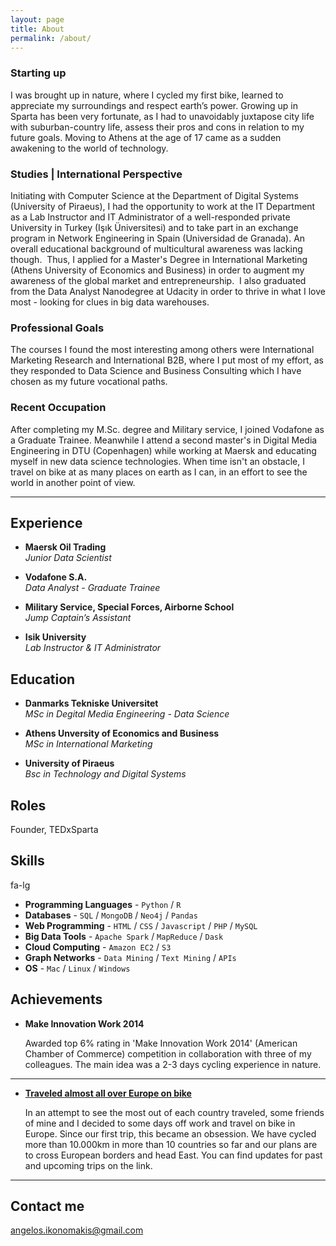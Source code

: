```yaml
---
layout: page
title: About
permalink: /about/
---
```


### Starting up 
I was brought up in nature, where I cycled my first bike, learned to appreciate my surroundings and respect earth’s power. Growing up in Sparta has been very fortunate, as I had to unavoidably juxtapose city life with suburban-country life, assess their pros and cons in relation to my future goals. Moving to Athens at the age of 17 came as a sudden awakening to the world of technology.

### Studies | International Perspective
Initiating with Computer Science at the Department of Digital Systems (University of Piraeus), I had the opportunity to work at the IT Department as a Lab Instructor and IT Administrator of a well-responded private University in Turkey (Işık Üniversitesi) and to take part in an exchange program in Network Engineering in Spain (Universidad de Granada). An overall educational background of multicultural awareness was lacking though. 
Thus, I applied for a Master's Degree in International Marketing (Athens University of Economics and Business) in order to augment my awareness of the global market and entrepreneurship. 
I also graduated from the Data Analyst Nanodegree at Udacity in order to thrive in what I love most - looking for clues in big data warehouses.  

### Professional Goals
The courses I found the most interesting among others were International Marketing Research and International B2B, where I put most of my effort, as they responded to Data Science and Business Consulting which I have chosen as my future vocational paths. 
 
### Recent Occupation
After completing my M.Sc. degree and Military service, I joined Vodafone as a Graduate Trainee. Meanwhile I attend a second master's in Digital Media Engineering in DTU (Copenhagen) while working at Maersk and educating myself in new data science technologies. When time isn't an obstacle, I travel on bike at as many places on earth as I can, in an effort to see the world in another point of view.  

***

## Experience

* **Maersk Oil Trading**    
*Junior Data Scientist*

* **Vodafone S.A.**    
*Data Analyst - Graduate Trainee*

* **Military Service, Special Forces, Airborne School**    
*Jump Captain’s Assistant*

* **Isik University**    
*Lab Instructor & IT Administrator*

## Education

* **Danmarks Tekniske Universitet**    
*MSc in Degital Media Engineering - Data Science*

* **Athens Unversity of Economics and Business**    
*MSc in International Marketing*

* **University of Piraeus**    
*Bsc in  Technology and Digital Systems*

## Roles

Founder, TEDxSparta

## Skills

<i class="fa fa-camera-retro fa-lg"></i> fa-lg
* **Programming Languages** - `Python` / `R` 
* **Databases** - `SQL` / `MongoDB` / `Neo4j` / `Pandas`
* **Web Programming** - `HTML` / `CSS` / `Javascript` / `PHP` / `MySQL`
* **Big Data Tools** - `Apache Spark` /  `MapReduce` / `Dask`
* **Cloud Computing** - `Amazon EC2` / `S3` 
* **Graph Networks** - `Data Mining` / `Text Mining` / `APIs` 
* **OS** - `Mac` / `Linux` / `Windows` 
    
    
## Achievements


* **Make Innovation Work 2014**

   Awarded top 6% rating in 'Make Innovation Work 2014' (American Chamber of Commerce)
 competition in collaboration with three of my colleagues. The main idea was a 2-3 days cycling experience in nature. 

***

* [**Traveled almost all over Europe on bike**](http://cycloporlacara.blogspot.com) 

    In an attempt to see the most out of each country traveled, some friends of mine and I decided to some days off work and travel on bike in Europe. Since our first trip, this became an obsession. We have cycled more than 10.000km in more than 10 countries so far and our plans are to cross European borders and head East. You can find updates for past and upcoming trips on the link.

***

## Contact me

[angelos.ikonomakis@gmail.com](mailto:angelos.ikonomakis@gmail.com)